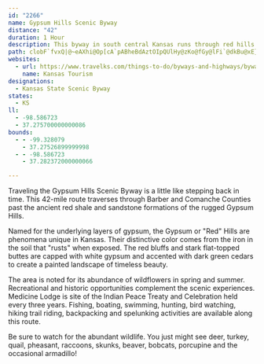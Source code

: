 ```yaml
---
id: "2266"
name: Gypsum Hills Scenic Byway
distance: "42"
duration: 1 Hour
description: This byway in south central Kansas runs through red hills noted for their picturesque beauty and unique landscape.
path: clobF`fvxQ|@~eAXhi@Op[cA`pABheBdAztOIpQUlHy@zKo@fGy@lFi`@dkBu@xE}@zH[hHErCr@r~Et@rfDbFvtDEfIsChxBEzJa@v`BBpu@b@~yD?nSJdb@tDtsCJdoFT`kBgHxhJu@hnEChiAJdsBBrWvArzDjAhtIXzyEr@~rEbA`xEf@~BV`@Zj@fB~A
websites:
  - url: https://www.travelks.com/things-to-do/byways-and-highways/byways/gypsum-hills/
    name: Kansas Tourism
designations:
  - Kansas State Scenic Byway
states:
  - KS
ll:
  - -98.586723
  - 37.275700000000086
bounds:
  - - -99.328079
    - 37.27526899999998
  - - -98.586723
    - 37.282372000000066

---
```


Traveling the Gypsum Hills Scenic Byway is a little like stepping back in time. This 42-mile route traverses through Barber and Comanche Counties past the ancient red shale and sandstone formations of the rugged Gypsum Hills.

Named for the underlying layers of gypsum, the Gypsum or "Red" Hills are phenomena unique in Kansas. Their distinctive color comes from the iron in the soil that "rusts" when exposed. The red bluffs and stark flat-topped buttes are capped with white gypsum and accented with dark green cedars to create a painted landscape of timeless beauty.

The area is noted for its abundance of wildflowers in spring and summer. Recreational and historic opportunities complement the scenic experiences. Medicine Lodge is site of the Indian Peace Treaty and Celebration held every three years. Fishing, boating, swimming, hunting, bird watching, hiking trail riding, backpacking and spelunking activities are available along this route.

Be sure to watch for the abundant wildlife. You just might see deer, turkey, quail, pheasant, raccoons, skunks, beaver, bobcats, porcupine and the occasional armadillo!
